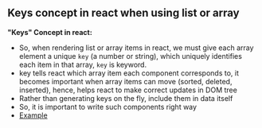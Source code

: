 ## Keys concept in react when using list or array

**"Keys" Concept in react:**
 - So, when rendering list or array items in react, we must give each array element a unique `key` (a number or string), which uniquely identifies each item in that array, `key` is keyword.
 - key tells react which array item each component corresponds to, it becomes important when array items can move (sorted, deleted, inserted), hence, helps react to make correct updates in DOM tree
 - Rather than generating keys on the fly, include them in data itself
 - So, it is important to write such components right way
  - [Example](https://github.com/princebansal7/Web-Development-Concepts/blob/main/react-js/09.react-keys-with-todo/src/App.jsx) 